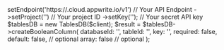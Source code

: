 <?php

use Appwrite\Client;
use Appwrite\Services\TablesDB;

$client = (new Client())
    ->setEndpoint('https://<REGION>.cloud.appwrite.io/v1') // Your API Endpoint
    ->setProject('<YOUR_PROJECT_ID>') // Your project ID
    ->setKey('<YOUR_API_KEY>'); // Your secret API key

$tablesDB = new TablesDB($client);

$result = $tablesDB->createBooleanColumn(
    databaseId: '<DATABASE_ID>',
    tableId: '<TABLE_ID>',
    key: '',
    required: false,
    default: false, // optional
    array: false // optional
);